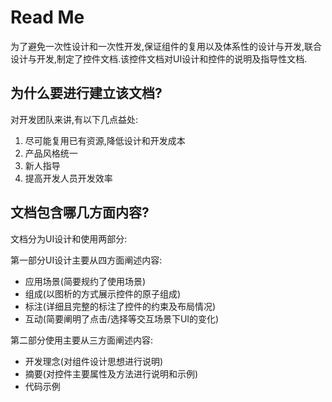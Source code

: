 # Read Me

为了避免一次性设计和一次性开发,保证组件的复用以及体系性的设计与开发,联合设计与开发,制定了控件文档.该控件文档对UI设计和控件的说明及指导性文档.

## 为什么要进行建立该文档?

对开发团队来讲,有以下几点益处:

1. 尽可能复用已有资源,降低设计和开发成本
2. 产品风格统一
3. 新人指导
4. 提高开发人员开发效率

## 文档包含哪几方面内容?

文档分为UI设计和使用两部分:

第一部分UI设计主要从四方面阐述内容:
+ 应用场景(简要规约了使用场景)
+ 组成(以图析的方式展示控件的原子组成)
+ 标注(详细且完整的标注了控件的约束及布局情况)
+ 互动(简要阐明了点击/选择等交互场景下UI的变化)

第二部分使用主要从三方面阐述内容:
+ 开发理念(对组件设计思想进行说明)
+ 摘要(对控件主要属性及方法进行说明和示例)
+ 代码示例
